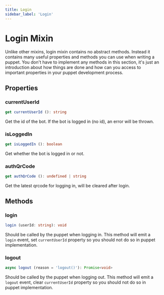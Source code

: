 ```yaml
---
title: Login
sidebar_label: 'Login'
---
```


# Login Mixin

Unlike other mixins, login mixin contains no abstract methods. Instead it contains many useful properties and methods you can use when writing a puppet. You don't have to implement any methods in this section, it's just an introduction about how things are done and how can you access to important properties in your puppet development process.

## Properties

### currentUserId

```ts
get currentUserId (): string
```

Get the id of the bot. If the bot is logged in (no id), an error will be thrown.

### isLoggedIn

```ts
get isLoggedIn (): boolean
```

Get whether the bot is logged in or not.

### authQrCode

```ts
get authQrCode (): undefined | string
```

Get the latest qrcode for logging in, will be cleared after login.

## Methods

### login

```ts
login (userId: string): void
```

Should be called by the puppet when logging in. This method will emit a ```login``` event, set ```currentUserId``` property so you should not do so in puppet implementation.

### logout

```ts
async logout (reason = 'logout()'): Promise<void>
```

Should be called by the puppet when logging out. This method will emit a ```logout``` event, clear ```currentUserId``` property so you should not do so in puppet implementation.
